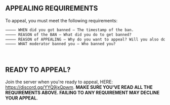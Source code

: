 ## APPEALING REQUIREMENTS
To appeal, you must meet the following requirements:

```markdown
⸻ WHEN did you got banned — The timestamp of the ban.
⸻ REASON of the BAN — What did you do to get banned?
⸻ REASON of APPEALING — Why do you want to appeal? Will you also do it again? 
⸻ WHAT moderator banned you — Who banned you?
```
󠀘
## READY TO APPEAL?
Join the server when you're ready to appeal, HERE: https://discord.gg/YYQ9jxQpwm.
**MAKE SURE YOU'VE READ ALL THE REQUIREMENTS ABOVE. FAILING TO ANY REQUIREMENT MAY DECLINE YOUR APPEAL**.
